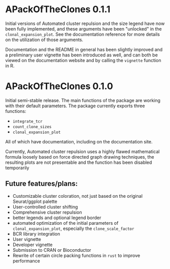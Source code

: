 # APackOfTheClones 0.1.1
Initial versions of Automated cluster repulsion and the size legend have now been fully implemented, and these arguments have been "unlocked" in the `clonal_expansion_plot`. See the documentation reference for more details on the utilization of those arguments.

Documentation and the README in general has been slightly improved and a preliminary user vignette has been introduced as well, and can both be viewed on the documentation website and by calling the `vignette` function in R. 

# APackOfTheClones 0.1.0 
Initial semi-stable release. The main functions of the package are working with their default parameters. The package currently exports three functions:
* `integrate_tcr`
* `count_clone_sizes`
* `clonal_expansion_plot`

All of which have documentation, including on the documentation site.

Currently, Automated cluster repulsion uses a highly flawed mathematical formula loosely based on force directed graph drawing techniques, the resulting plots are not presentable and the function has been disabled temporarily

##  Future features/plans:
* Customizable cluster coloration, not just based on the original Seurat/ggplot palette
* User-controlled cluster shifting
* Comprehensive cluster repulsion
* better legends and optional legend border
* automated optimization of the initial parameters of `clonal_expansion_plot`, especially the `clone_scale_factor`
* BCR library integration
* User vignette
* Developer vignette
* Submission to CRAN or Bioconductor
* Rewrite of certain circle packing functions in `rust` to improve performance